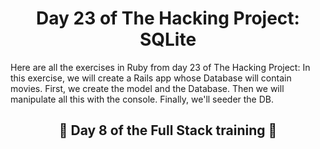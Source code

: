 <h1 align="center">Day 23 of The Hacking Project: SQLite</h1>

Here are all the exercises in Ruby from day 23 of The Hacking Project: In this exercise, we will create a Rails app whose Database will contain movies. First, we create the model and the Database. Then we will manipulate all this with the console. Finally, we'll seeder the DB.

<h2 align="center">🎉 Day 8 of the Full Stack training 🎉</h2>
